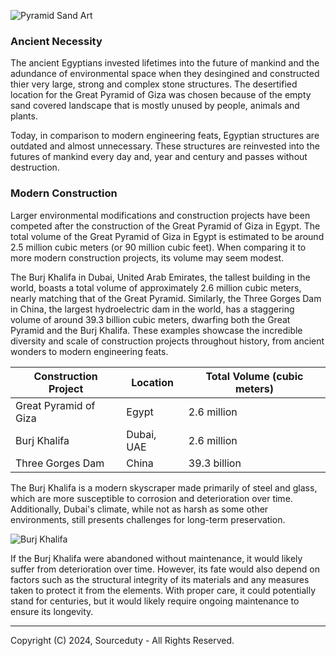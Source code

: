 ![Pyramid Sand Art](https://github.com/sourceduty/Ancient_Egypt/assets/123030236/4e3b32f6-c105-4067-8f24-22de7164e64b)

### Ancient Necessity

The ancient Egyptians invested lifetimes into the future of mankind and the adundance of environmental space when they desingined and constructed thier very large, strong and complex stone structures. The desertified location for the Great Pyramid of Giza was chosen because of the empty sand covered landscape that is mostly unused by people, animals and plants. 

Today, in comparison to modern engineering feats, Egyptian structures are outdated and almost unnecessary. These structures are reinvested into the futures of mankind every day and, year and century and passes without destruction.

### Modern Construction

Larger environmental modifications and construction projects have been competed after the construction of the Great Pyramid of Giza in Egypt. The total volume of the Great Pyramid of Giza in Egypt is estimated to be around 2.5 million cubic meters (or 90 million cubic feet). When comparing it to more modern construction projects, its volume may seem modest.

The Burj Khalifa in Dubai, United Arab Emirates, the tallest building in the world, boasts a total volume of approximately 2.6 million cubic meters, nearly matching that of the Great Pyramid. Similarly, the Three Gorges Dam in China, the largest hydroelectric dam in the world, has a staggering volume of around 39.3 billion cubic meters, dwarfing both the Great Pyramid and the Burj Khalifa. These examples showcase the incredible diversity and scale of construction projects throughout history, from ancient wonders to modern engineering feats.

| Construction Project      | Location        | Total Volume (cubic meters)  |
|---------------------------|-----------------|------------------------------|
| Great Pyramid of Giza     | Egypt           | 2.6 million                  |
| Burj Khalifa              | Dubai, UAE      | 2.6 million                  |
| Three Gorges Dam          | China           | 39.3 billion                 |

The Burj Khalifa is a modern skyscraper made primarily of steel and glass, which are more susceptible to corrosion and deterioration over time. Additionally, Dubai's climate, while not as harsh as some other environments, still presents challenges for long-term preservation.

![Burj Khalifa](https://github.com/sourceduty/Ancient_Egypt/assets/123030236/2fb8be58-8e7a-4b19-8a6c-b208b9db9ced)

If the Burj Khalifa were abandoned without maintenance, it would likely suffer from deterioration over time. However, its fate would also depend on factors such as the structural integrity of its materials and any measures taken to protect it from the elements. With proper care, it could potentially stand for centuries, but it would likely require ongoing maintenance to ensure its longevity.

***
Copyright (C) 2024, Sourceduty - All Rights Reserved.
